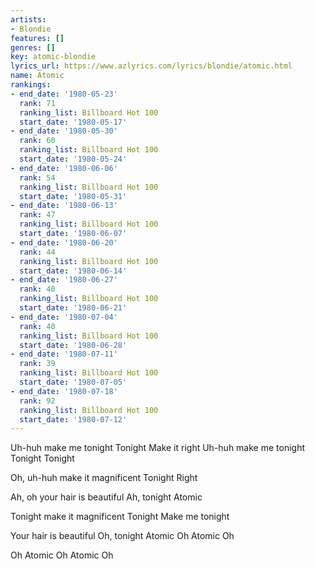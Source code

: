 ```yaml
---
artists:
- Blondie
features: []
genres: []
key: atomic-blondie
lyrics_url: https://www.azlyrics.com/lyrics/blondie/atomic.html
name: Atomic
rankings:
- end_date: '1980-05-23'
  rank: 71
  ranking_list: Billboard Hot 100
  start_date: '1980-05-17'
- end_date: '1980-05-30'
  rank: 60
  ranking_list: Billboard Hot 100
  start_date: '1980-05-24'
- end_date: '1980-06-06'
  rank: 54
  ranking_list: Billboard Hot 100
  start_date: '1980-05-31'
- end_date: '1980-06-13'
  rank: 47
  ranking_list: Billboard Hot 100
  start_date: '1980-06-07'
- end_date: '1980-06-20'
  rank: 44
  ranking_list: Billboard Hot 100
  start_date: '1980-06-14'
- end_date: '1980-06-27'
  rank: 40
  ranking_list: Billboard Hot 100
  start_date: '1980-06-21'
- end_date: '1980-07-04'
  rank: 40
  ranking_list: Billboard Hot 100
  start_date: '1980-06-28'
- end_date: '1980-07-11'
  rank: 39
  ranking_list: Billboard Hot 100
  start_date: '1980-07-05'
- end_date: '1980-07-18'
  rank: 92
  ranking_list: Billboard Hot 100
  start_date: '1980-07-12'
---
```


Uh-huh make me tonight
Tonight
Make it right
Uh-huh make me tonight
Tonight
Tonight

Oh, uh-huh make it magnificent
Tonight
Right

Ah, oh your hair is beautiful
Ah, tonight
Atomic

Tonight make it magnificent
Tonight
Make me tonight

Your hair is beautiful
Oh, tonight
Atomic
Oh Atomic
Oh

Oh Atomic
Oh Atomic
Oh



